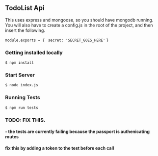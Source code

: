 ## TodoList Api 

This uses express and mongoose, so you should have mongodb running. 
You will also have to create a config.js in the root of the project, 
and then insert the following. 

` module.exports = { `
`  secret: 'SECRET_GOES_HERE' `
` } `  


### Getting installed locally
` $ npm install `

### Start Server
`$ node index.js`

### Running Tests
`$ npm run tests `


### TODO: FIX THIS.
#### - the tests are currently failing because the passport is authenicating routes
#### fix this by adding a token to the test before each call

